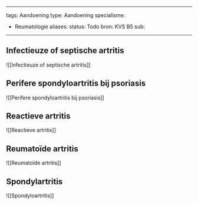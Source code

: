 
---
tags: Aandoening
type: Aandoening
specialisme:
  - Reumatologie
aliases:
status: Todo
bron: KVS B5
sub:

---





## Infectieuze of septische artritis
![[Infectieuze of septische artritis]]



## Perifere spondyloartritis bij psoriasis
![[Perifere spondyloartritis bij psoriasis]]

## Reactieve artritis
![[Reactieve artritis]]


## Reumatoïde artritis
![[Reumatoïde artritis]]



## Spondylartritis
![[Spondyloartritis]]